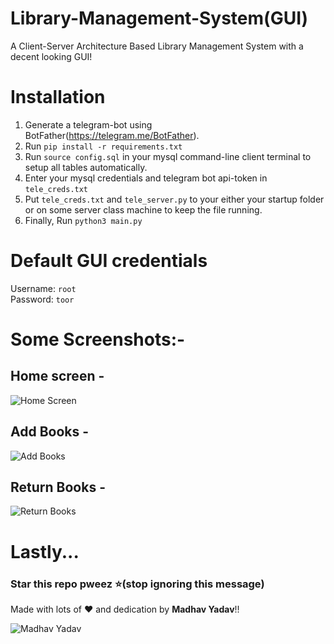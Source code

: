 # Library-Management-System(GUI)
A Client-Server Architecture Based Library Management System with a decent looking GUI!


# Installation
1. Generate a telegram-bot using BotFather(https://telegram.me/BotFather).
2. Run `pip install -r requirements.txt` 
3. Run `source config.sql` in your mysql command-line client terminal to setup all tables automatically.
4. Enter your mysql credentials and telegram bot api-token in `tele_creds.txt`
5. Put `tele_creds.txt` and `tele_server.py` to your either your startup folder or on some server class machine to keep the file running.
6. Finally, Run `python3 main.py` 

# Default GUI credentials
Username: `root`  
Password: `toor`

# Some Screenshots:-
## Home screen - 
![Home Screen](https://github.com/mymadhavyadav07/Library-Management-System/blob/main/images/home_screen.png)  

## Add Books - 
![Add Books](https://github.com/mymadhavyadav07/Library-Management-System/blob/main/images/add_books.png)  

## Return Books - 
![Return Books](https://github.com/mymadhavyadav07/Library-Management-System/blob/main/images/return_books.png)  



# Lastly...
### Star this repo pweez ⭐(stop ignoring this message)

Made with lots of ❤ and dedication by **Madhav Yadav**!!

![Madhav Yadav](https://avatars.githubusercontent.com/u/66372332?v=4)
